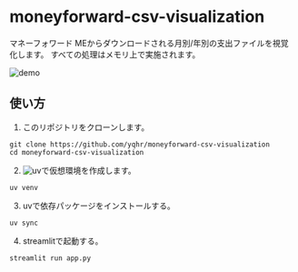 # moneyforward-csv-visualization
マネーフォワード MEからダウンロードされる月別/年別の支出ファイルを視覚化します。
すべての処理はメモリ上で実施されます。

![demo](https://raw.githubusercontent.com/wiki/yqhr/moneyforward-csv-visualization/images/demo.gif)

## 使い方
1. このリポジトリをクローンします。
```
git clone https://github.com/yqhr/moneyforward-csv-visualization
cd moneyforward-csv-visualization
```
2. ![uv](https://github.com/astral-sh/uv)で仮想環境を作成します。
```
uv venv
```
3. uvで依存パッケージをインストールする。
```
uv sync
```
4. streamlitで起動する。
```
streamlit run app.py
```
